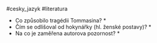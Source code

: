 #cesky_jazyk #literatura 
* Co způsobilo tragédii Tommasina?
	* 
* Čím se odlišoval od hokynářky (hl. ženské postavy)?
	* 
* Na co je zaměřena autorova pozornost?
	* 
